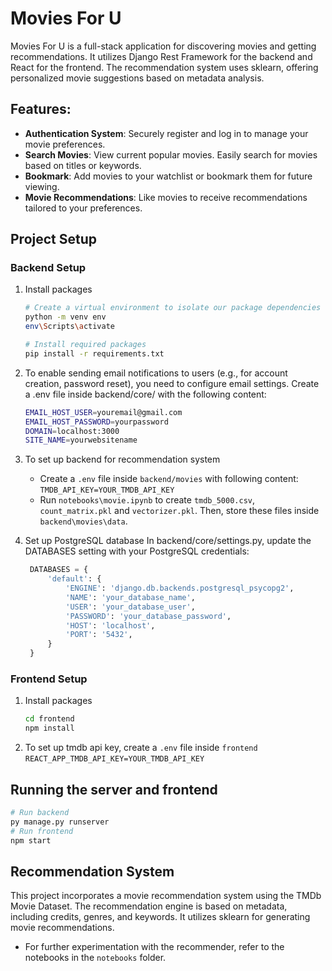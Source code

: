 # Movies For U

Movies For U is a full-stack application for discovering movies and getting recommendations. It utilizes Django Rest Framework for the backend and React for the frontend. The recommendation system uses sklearn, offering personalized movie suggestions based on metadata analysis.

## Features:

- **Authentication System**: Securely register and log in to manage your movie preferences.
- **Search Movies**: View current popular movies. Easily search for movies based on titles or keywords.
- **Bookmark**: Add movies to your watchlist or bookmark them for future viewing.
- **Movie Recommendations**: Like movies to receive recommendations tailored to your preferences.

## Project Setup

### Backend Setup

1. Install packages

   ```bash
   # Create a virtual environment to isolate our package dependencies locally
   python -m venv env
   env\Scripts\activate

   # Install required packages
   pip install -r requirements.txt
   ```

2. To enable sending email notifications to users (e.g., for account creation, password reset), you need to configure email settings. Create a .env file inside backend/core/ with the following content:

   ```bash
   EMAIL_HOST_USER=youremail@gmail.com
   EMAIL_HOST_PASSWORD=yourpassword
   DOMAIN=localhost:3000
   SITE_NAME=yourwebsitename
   ```

3. To set up backend for recommendation system

   - Create a `.env` file inside `backend/movies` with following content:  
      `TMDB_API_KEY=YOUR_TMDB_API_KEY`
   - Run `notebooks\movie.ipynb` to create `tmdb_5000.csv`, `count_matrix.pkl` and `vectorizer.pkl`. Then, store these files inside `backend\movies\data`.

4. Set up PostgreSQL database
   In backend/core/settings.py, update the DATABASES setting with your PostgreSQL credentials:
   ```py
    DATABASES = {
        'default': {
            'ENGINE': 'django.db.backends.postgresql_psycopg2',
            'NAME': 'your_database_name',
            'USER': 'your_database_user',
            'PASSWORD': 'your_database_password',
            'HOST': 'localhost',
            'PORT': '5432',
        }
    }
    ```

### Frontend Setup

1. Install packages
   ```bash
   cd frontend
   npm install
   ```
2. To set up tmdb api key, create a `.env` file inside `frontend`
   `REACT_APP_TMDB_API_KEY=YOUR_TMDB_API_KEY`

## Running the server and frontend

```bash
# Run backend
py manage.py runserver
# Run frontend
npm start
```

## Recommendation System

This project incorporates a movie recommendation system using the TMDb Movie Dataset. The recommendation engine is based on metadata, including credits, genres, and keywords. It utilizes sklearn for generating movie recommendations.

- For further experimentation with the recommender, refer to the notebooks in the `notebooks` folder.

